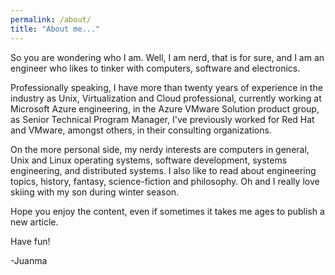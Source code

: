 ```yaml
---
permalink: /about/
title: "About me..."
---
```


So you are wondering who I am. Well, I am nerd, that is for sure, and I am an engineer who likes to tinker with computers, software and electronics.

Professionally speaking, I have more than twenty years of experience in the industry as Unix, Virtualization and Cloud professional, currently working at Microsoft Azure engineering, in the Azure VMware Solution product group, as Senior Technical Program Manager, I've previously worked for Red Hat and VMware, amongst others, in their consulting organizations.

On the more personal side, my nerdy interests are computers in general, Unix and Linux operating systems, software development, systems engineering, and distributed systems. I also like to read about engineering topics, history, fantasy, science-fiction and philosophy. Oh and I really love skiing with my son during winter season.

Hope you enjoy the content, even if sometimes it takes me ages to publish a new article.

Have fun!

-Juanma
